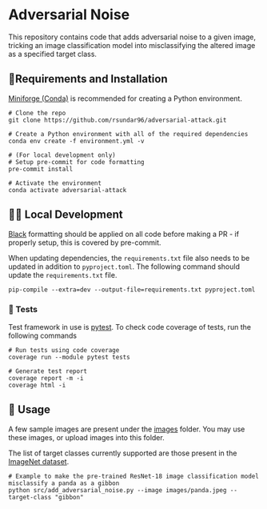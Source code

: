 # Adversarial Noise

This repository contains code that adds adversarial noise to a given image, tricking an image classification model into misclassifying the altered image as a specified target class.

## 🔨Requirements and Installation

[Miniforge (Conda)](https://github.com/conda-forge/miniforge) is recommended for creating a Python environment.

```shell
# Clone the repo
git clone https://github.com/rsundar96/adversarial-attack.git

# Create a Python environment with all of the required dependencies
conda env create -f environment.yml -v

# (For local development only)
# Setup pre-commit for code formatting
pre-commit install

# Activate the environment
conda activate adversarial-attack
```

## 🧑‍💻 Local Development

[Black](https://black.readthedocs.io/en/stable) formatting should be applied on all code before making a PR - if properly setup, this is covered by pre-commit.

When updating dependencies, the `requirements.txt` file also needs to be updated in addition to `pyproject.toml`. The following command should update the `requirements.txt` file.

```shell
pip-compile --extra=dev --output-file=requirements.txt pyproject.toml
```

### 🧪 Tests

Test framework in use is [pytest](https://docs.pytest.org/). To check code coverage of tests, run the following commands

```shell
# Run tests using code coverage
coverage run --module pytest tests

# Generate test report
coverage report -m -i
coverage html -i
```

## 🚀 Usage

A few sample images are present under the [images](images) folder. You may use these images, or upload images into this folder.

The list of target classes currently supported are those present in the [ImageNet dataset](https://deeplearning.cms.waikato.ac.nz/user-guide/class-maps/IMAGENET/).

```shell
# Example to make the pre-trained ResNet-18 image classification model misclassify a panda as a gibbon
python src/add_adversarial_noise.py --image images/panda.jpeg --target-class "gibbon"
```
